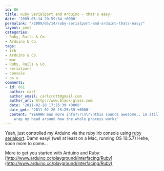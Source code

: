 ```yaml
---
id: 86
title: Ruby Serialport and Arduino - that's easy!
date: '2009-05-14 20:59:34 +0000'
permalink: "/2009/05/14/ruby-serialport-and-arduino-thats-easy/"
layout: post
categories:
- Ruby, Rails & Co.
- Arduino & Co.
tags:
- irb
- Arduino & Co.
- mac
- Ruby, Rails & Co.
- serialport
- console
- os x
comments:
- id: 661
  author: carl
  author_email: carlcrott@gmail.com
  author_url: http://www.black-glass.com
  date: '2011-02-20 17:25:39 +0000'
  date_gmt: '2011-02-20 15:25:39 +0000'
  content: "YEAHHH man more info?\r\n\r\nthis sounds awesome.. im still trying to
    wrap my head around how the whole process works"
---
```

Yeah, just controlled my Arduino via the ruby irb console using [ruby serialport](http://rubyforge.org/projects/ruby-serialport). Damn easy! (well at least on a Mac, running OS 10.5.7) Hehe, soon more to come...

More to get you started with Arduino and Ruby:  
[http://www.arduino.cc/playground/Interfacing/Ruby](http://www.arduino.cc/playground/Interfacing/Ruby)